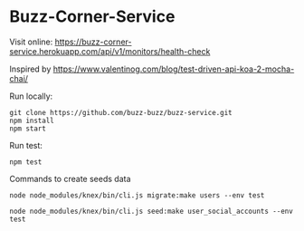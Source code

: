 Buzz-Corner-Service
===============
Visit online: https://buzz-corner-service.herokuapp.com/api/v1/monitors/health-check

Inspired by https://www.valentinog.com/blog/test-driven-api-koa-2-mocha-chai/

Run locally:
```
git clone https://github.com/buzz-buzz/buzz-service.git
npm install
npm start
```

Run test:
```
npm test
```

Commands to create seeds data
```
node node_modules/knex/bin/cli.js migrate:make users --env test

node node_modules/knex/bin/cli.js seed:make user_social_accounts --env test
```